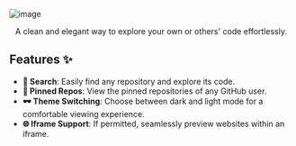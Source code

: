 ![image](https://github.com/user-attachments/assets/1422e890-ca61-44b2-afff-26e04c8fdea5)

<div align="center">  

A clean and elegant way to explore your own or others' code effortlessly.  

</div>

## Features ✨  

- **🔎 Search**: Easily find any repository and explore its code.  
- **📌 Pinned Repos**: View the pinned repositories of any GitHub user.  
- **🕶 Theme Switching**: Choose between dark and light mode for a comfortable viewing experience.  
- **🌐 Iframe Support**: If permitted, seamlessly preview websites within an iframe.
